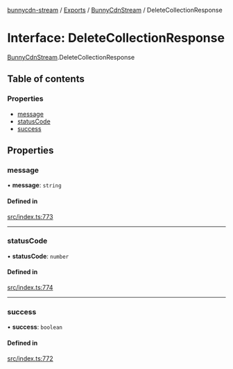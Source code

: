 [bunnycdn-stream](../README.md) / [Exports](../modules.md) / [BunnyCdnStream](../modules/BunnyCdnStream.md) / DeleteCollectionResponse

# Interface: DeleteCollectionResponse

[BunnyCdnStream](../modules/BunnyCdnStream.md).DeleteCollectionResponse

## Table of contents

### Properties

- [message](BunnyCdnStream.DeleteCollectionResponse.md#message)
- [statusCode](BunnyCdnStream.DeleteCollectionResponse.md#statuscode)
- [success](BunnyCdnStream.DeleteCollectionResponse.md#success)

## Properties

### message

• **message**: `string`

#### Defined in

[src/index.ts:773](https://github.com/dan-online/bunnycdn-stream/blob/ba93b87/src/index.ts#L773)

___

### statusCode

• **statusCode**: `number`

#### Defined in

[src/index.ts:774](https://github.com/dan-online/bunnycdn-stream/blob/ba93b87/src/index.ts#L774)

___

### success

• **success**: `boolean`

#### Defined in

[src/index.ts:772](https://github.com/dan-online/bunnycdn-stream/blob/ba93b87/src/index.ts#L772)
